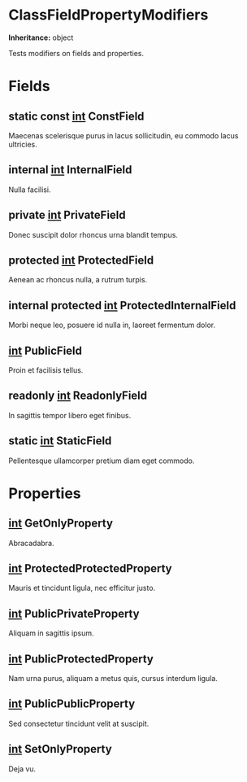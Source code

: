 # ClassFieldPropertyModifiers

**Inheritance:** object  
  
Tests modifiers on fields and properties.  
  

# Fields

## static const [int](https://docs.microsoft.com/en-us/dotnet/api/system.int32) ConstField

Maecenas scelerisque purus in lacus sollicitudin, eu commodo lacus ultricies.  
  

## internal [int](https://docs.microsoft.com/en-us/dotnet/api/system.int32) InternalField

Nulla facilisi.  
  

## private [int](https://docs.microsoft.com/en-us/dotnet/api/system.int32) PrivateField

Donec suscipit dolor rhoncus urna blandit tempus.  
  

## protected [int](https://docs.microsoft.com/en-us/dotnet/api/system.int32) ProtectedField

Aenean ac rhoncus nulla, a rutrum turpis.  
  

## internal protected [int](https://docs.microsoft.com/en-us/dotnet/api/system.int32) ProtectedInternalField

Morbi neque leo, posuere id nulla in, laoreet fermentum dolor.  
  

## [int](https://docs.microsoft.com/en-us/dotnet/api/system.int32) PublicField

Proin et facilisis tellus.  
  

## readonly [int](https://docs.microsoft.com/en-us/dotnet/api/system.int32) ReadonlyField

In sagittis tempor libero eget finibus.  
  

## static [int](https://docs.microsoft.com/en-us/dotnet/api/system.int32) StaticField

Pellentesque ullamcorper pretium diam eget commodo.  
  

# Properties

## [int](https://docs.microsoft.com/en-us/dotnet/api/system.int32) GetOnlyProperty

Abracadabra.  
  

## [int](https://docs.microsoft.com/en-us/dotnet/api/system.int32) ProtectedProtectedProperty

Mauris et tincidunt ligula, nec efficitur justo.  
  

## [int](https://docs.microsoft.com/en-us/dotnet/api/system.int32) PublicPrivateProperty

Aliquam in sagittis ipsum.  
  

## [int](https://docs.microsoft.com/en-us/dotnet/api/system.int32) PublicProtectedProperty

Nam urna purus, aliquam a metus quis, cursus interdum ligula.  
  

## [int](https://docs.microsoft.com/en-us/dotnet/api/system.int32) PublicPublicProperty

Sed consectetur tincidunt velit at suscipit.  
  

## [int](https://docs.microsoft.com/en-us/dotnet/api/system.int32) SetOnlyProperty

Deja vu.  
  

